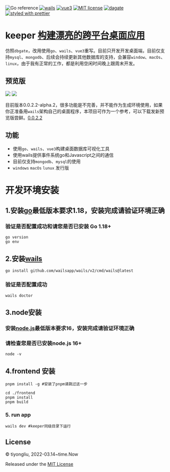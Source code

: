 ![Go reference](https://img.shields.io/badge/go-v1.18-blue?logo=go&logoColor=white)
[![wails](https://img.shields.io/badge/wails-v2.3.1-brightgreen.svg)](https://wails.io)
[![vue3](https://img.shields.io/badge/vue-v3.2.0-7289da.svg?logo=v&logoColor=42b883)](https://vuejs.org/)
[![MIT license](https://img.shields.io/badge/license-MIT-blue.svg)](https://opensource.org/licenses/MIT)
[![dagate](https://img.shields.io/badge/dbgate-reference-brightgreen?&logoColor=white)](https://github.com/dbgate/dbgate)
[![styled with prettier](https://img.shields.io/badge/vben_admin-reference-ff69b4.svg)](https://vvbin.cn/doc-next/)
 
# keeper [构建漂亮的跨平台桌面应用](https://wails.io)
仿照`dbgate`，改用使用`go`、`wails`、`vue3`重写。目前只开发开发桌面端，目前仅支持`mysql`、`mongodb`、后续会持续更新其他数据库的支持，会兼容`window`、`macOs`、`linux`，由于我有正常的工作，都是利用空闲时间晚上跟周末开发。

## 预览版
![](https://cdn.jsdelivr.net/gh/422720735/easy_go@master/keeper.png)
![](https://cdn.jsdelivr.net/gh/422720735/easy_go@master/keeper-2.png)

目前版本0.0.2.2-alpha.2，很多功能是不完善，并不能作为生成环境使用，如果你正准备用`wails`架构自己的桌面程序，本项目可作为一个参考，可以下载发新预览版尝鲜。[0.0.2.2](https://github.com/tiyongliu/keeper/releases/tag/0.0.2.2)

## 功能
- 使用`go`、`wails`、`vue3`构建桌面数据库可视化工具
- 使用wails提供事件系统go和Javascript之间的通信
- 目前仅支持`mongodb`、`mysql`的使用
- `windows` `macOs` `lunux` 发行版

# 开发环境安装

## 1.安装[go](https://go.dev/dl/)最低版本要求1.18，安装完成请验证环境正确

### 验证是否配置成功和请您是否已安装 Go 1.18+
```shell
go version
go env
```

## 2.安装[wails](https://wails.io/zh-Hans/docs/gettingstarted/installation)
```shell
go install github.com/wailsapp/wails/v2/cmd/wails@latest
```

### 验证是否配置成功
```shell
wails doctor
```

## 3.node安装
### 安装[node.js](https://nodejs.org/en/)最低版本要求16，安装完成请验证环境正确

### 请检查您是否已安装node.js 16+
```shell
node -v
```

## 4.frontend 安装
```shell
pnpm install -g #安装了pnpm请跳过这一步  

cd ./frontend
pnpm install
pnpm build
```

### 5. run app
```shell
wails dev #keeper同级目录下运行
```

## License
© tiyongliu, 2022-03.14~time.Now

Released under the [MIT License](./LICENSE)
